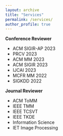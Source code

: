 ```yaml
---
layout: archive
title: "Services"
permalink: /services/
author_profile: true
---
```


**Conference Reviewer**  
  - ACM SIGIR-AP 2023
  - PRCV 2023
  - ACM MM 2023
  - ACM SIGIR 2023
  - IJCAI 2023
  - MCFR MM 2022
  - SIGKDD 2022


**Journal Reviewer**  
  - ACM ToMM
  - IEEE TMM
  - IEEE TCSVT
  - IEEE TKDE
  - Information Science
  - IET Image Processing
